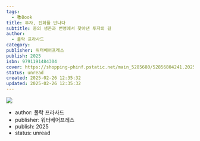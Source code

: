 ```yaml
---
tags:
  - 📚Book
title: 투자, 진화를 만나다
subtitle: 종의 생존과 번영에서 찾아낸 투자의 길
author:
  - 풀락 프라사드
category: 
publisher: 워터베어프레스
publish: 2025
isbn: 9791191484304
cover: https://shopping-phinf.pstatic.net/main_5285680/52856804241.20250208082615.jpg
status: unread
created: 2025-02-26 12:35:32
updated: 2025-02-26 12:35:32
---
```


![](https://shopping-phinf.pstatic.net/main_5285680/52856804241.20250208082615.jpg)


- author: 풀락 프라사드
- publisher: 워터베어프레스
- publish: 2025
- status: unread